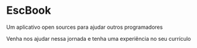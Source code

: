 # EscBook
Um aplicativo open sources para ajudar outros programadores

Venha nos ajudar nessa jornada e tenha uma experiência no seu currículo
